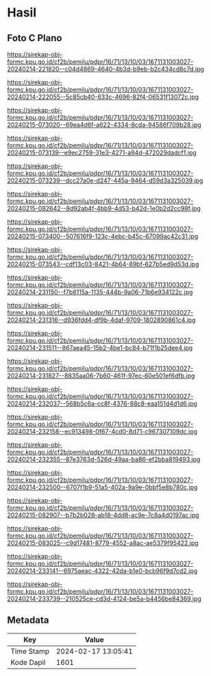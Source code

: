 # Hasil

## Foto C Plano

https://sirekap-obj-formc.kpu.go.id/cf2b/pemilu/pdpr/16/71/13/10/03/1671131003027-20240214-221820--c04d4869-4640-4b3d-b9eb-b2c434cd8c7d.jpg

https://sirekap-obj-formc.kpu.go.id/cf2b/pemilu/pdpr/16/71/13/10/03/1671131003027-20240214-222055--5c85cb40-633c-4696-82f4-06531f13072c.jpg

https://sirekap-obj-formc.kpu.go.id/cf2b/pemilu/pdpr/16/71/13/10/03/1671131003027-20240215-073020--69ea4d6f-a622-4334-8cda-94586f709b28.jpg

https://sirekap-obj-formc.kpu.go.id/cf2b/pemilu/pdpr/16/71/13/10/03/1671131003027-20240215-073139--e9ec2759-31e3-4271-a94d-472029dadcf1.jpg

https://sirekap-obj-formc.kpu.go.id/cf2b/pemilu/pdpr/16/71/13/10/03/1671131003027-20240215-073239--dcc27a0e-d247-445a-9464-d59d3a325039.jpg

https://sirekap-obj-formc.kpu.go.id/cf2b/pemilu/pdpr/16/71/13/10/03/1671131003027-20240215-082642--8d92ab4f-4bb9-4d53-b42d-1e0b2d2cc98f.jpg

https://sirekap-obj-formc.kpu.go.id/cf2b/pemilu/pdpr/16/71/13/10/03/1671131003027-20240215-073400--507616f9-123c-4ebc-b45c-67099ac42c31.jpg

https://sirekap-obj-formc.kpu.go.id/cf2b/pemilu/pdpr/16/71/13/10/03/1671131003027-20240215-073543--cdf13c03-8421-4b64-89bf-627b5ed9d53d.jpg

https://sirekap-obj-formc.kpu.go.id/cf2b/pemilu/pdpr/16/71/13/10/03/1671131003027-20240214-231150--f7b8115a-1135-444b-9a06-71b6e934122c.jpg

https://sirekap-obj-formc.kpu.go.id/cf2b/pemilu/pdpr/16/71/13/10/03/1671131003027-20240214-231316--d936fdd4-df9b-4daf-9709-1802890861c4.jpg

https://sirekap-obj-formc.kpu.go.id/cf2b/pemilu/pdpr/16/71/13/10/03/1671131003027-20240214-231511--867aea45-15b2-4be1-bc84-b71f1b25dee4.jpg

https://sirekap-obj-formc.kpu.go.id/cf2b/pemilu/pdpr/16/71/13/10/03/1671131003027-20240214-231827--8835aa06-7b60-461f-97ec-60e501ef6dfb.jpg

https://sirekap-obj-formc.kpu.go.id/cf2b/pemilu/pdpr/16/71/13/10/03/1671131003027-20240214-232037--568b5c6a-cc8f-4376-88c8-eaa151d4d1d6.jpg

https://sirekap-obj-formc.kpu.go.id/cf2b/pemilu/pdpr/16/71/13/10/03/1671131003027-20240214-232158--ec913498-0f67-4cd0-8d71-c967307109dc.jpg

https://sirekap-obj-formc.kpu.go.id/cf2b/pemilu/pdpr/16/71/13/10/03/1671131003027-20240214-232355--87e3763d-526d-49aa-ba86-ef2bba819493.jpg

https://sirekap-obj-formc.kpu.go.id/cf2b/pemilu/pdpr/16/71/13/10/03/1671131003027-20240214-232500--6707f1b9-51a5-402a-9a9e-0bbf5e8b780c.jpg

https://sirekap-obj-formc.kpu.go.id/cf2b/pemilu/pdpr/16/71/13/10/03/1671131003027-20240215-082907--b7b2b028-ab18-4dd8-ac9e-7c8a4d0197ac.jpg

https://sirekap-obj-formc.kpu.go.id/cf2b/pemilu/pdpr/16/71/13/10/03/1671131003027-20240215-083025--c9d17481-8779-4552-a8ac-ae5379f95422.jpg

https://sirekap-obj-formc.kpu.go.id/cf2b/pemilu/pdpr/16/71/13/10/03/1671131003027-20240214-233141--6975aeac-4322-42da-b1e0-bcb96f9d7cd2.jpg

https://sirekap-obj-formc.kpu.go.id/cf2b/pemilu/pdpr/16/71/13/10/03/1671131003027-20240214-233739--210525ce-cd3d-4124-be5a-b4456be84369.jpg


## Metadata

| Key        | Value               |
| ---------- | ------------------- |
| Time Stamp | 2024-02-17 13:05:41 |
| Kode Dapil | 1601                |



